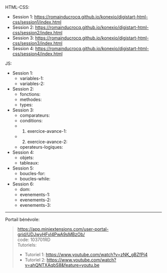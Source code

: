 HTML-CSS: 
- Session 1: https://romainducrocq.github.io/konexio/digistart-html-css/session1/index.html
- Session 2: https://romainducrocq.github.io/konexio/digistart-html-css/session2/index.html
- Session 3: https://romainducrocq.github.io/konexio/digistart-html-css/session3/index.html
- Session 4: https://romainducrocq.github.io/konexio/digistart-html-css/session4/index.html

JS:
- Session 1:
  - variables-1:
  - variables-2:
- Session 2:
  - fonctions: 
  - methodes:
  - types:
- Session 3:
  - comparateurs:
  - conditions:
  -   1. exercice-avance-1:
  -   2. exercice-avance-2:
  - operateurs-logiques: 
- Session 4:
  - objets:
  - tableaux: 
- Session 5:
  - boucles-for:
  - boucles-while:
- Session 6:
  - dom:
  - evenements-1:
  - evenements-2:
  - evenements-3: 
****
Portail bénévole: 
> https://app.miniextensions.com/user-portal-grid/UDJwyHFvl4PwA9sMBzOb/  
> code: 103701RD  
> Tutoriels:
> - Tutoriel 1: https://www.youtube.com/watch?v=zNK_gBZfPi4
> - Tutoriel 2: https://www.youtube.com/watch?v=ahQNTXAqbS8&feature=youtu.be
